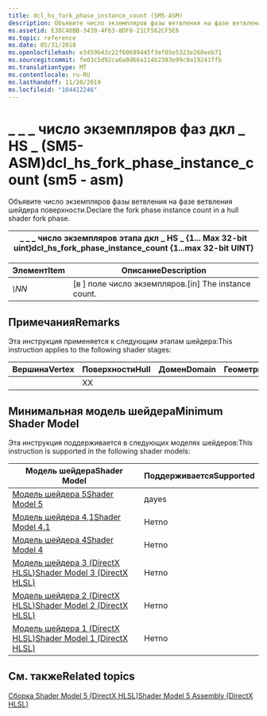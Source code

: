 ```yaml
---
title: dcl_hs_fork_phase_instance_count (SM5-ASM)
description: Объявите число экземпляров фазы ветвления на фазе ветвления шейдера поверхности.
ms.assetid: E38C48BB-3439-4F63-8DF8-21CF562CF5E6
ms.topic: reference
ms.date: 05/31/2018
ms.openlocfilehash: e3459b43c22f60699445f3ef05e5323e268eeb71
ms.sourcegitcommit: fe03c5d92ca6a0d66a114b2303e99c0a19241ffb
ms.translationtype: MT
ms.contentlocale: ru-RU
ms.lasthandoff: 11/20/2019
ms.locfileid: "104412246"
---
```

# <a name="dcl_hs_fork_phase_instance_count-sm5---asm"></a><span data-ttu-id="232e9-103">\_ \_ \_ число экземпляров фаз дкл \_ HS \_ (SM5-ASM)</span><span class="sxs-lookup"><span data-stu-id="232e9-103">dcl\_hs\_fork\_phase\_instance\_count (sm5 - asm)</span></span>

<span data-ttu-id="232e9-104">Объявите число экземпляров фазы ветвления на фазе ветвления шейдера поверхности.</span><span class="sxs-lookup"><span data-stu-id="232e9-104">Declare the fork phase instance count in a hull shader fork phase.</span></span>



| <span data-ttu-id="232e9-105">\_ \_ \_ число экземпляров этапа дкл \_ HS \_ {1... Max 32-bit uint}</span><span class="sxs-lookup"><span data-stu-id="232e9-105">dcl\_hs\_fork\_phase\_instance\_count {1...max 32-bit UINT}</span></span> |
|-------------------------------------------------------------|



 



| <span data-ttu-id="232e9-106">Элемент</span><span class="sxs-lookup"><span data-stu-id="232e9-106">Item</span></span>                                                   | <span data-ttu-id="232e9-107">Описание</span><span class="sxs-lookup"><span data-stu-id="232e9-107">Description</span></span>                           |
|--------------------------------------------------------|---------------------------------------|
| <span data-ttu-id="232e9-108"><span id="N"></span><span id="n"></span>*\N*</span><span class="sxs-lookup"><span data-stu-id="232e9-108"><span id="N"></span><span id="n"></span>*N*</span></span><br/> | <span data-ttu-id="232e9-109">\[в \] поле число экземпляров.</span><span class="sxs-lookup"><span data-stu-id="232e9-109">\[in\] The instance count.</span></span><br/> |



 

## <a name="remarks"></a><span data-ttu-id="232e9-110">Примечания</span><span class="sxs-lookup"><span data-stu-id="232e9-110">Remarks</span></span>

<span data-ttu-id="232e9-111">Эта инструкция применяется к следующим этапам шейдера:</span><span class="sxs-lookup"><span data-stu-id="232e9-111">This instruction applies to the following shader stages:</span></span>



| <span data-ttu-id="232e9-112">Вершина</span><span class="sxs-lookup"><span data-stu-id="232e9-112">Vertex</span></span> | <span data-ttu-id="232e9-113">Поверхности</span><span class="sxs-lookup"><span data-stu-id="232e9-113">Hull</span></span> | <span data-ttu-id="232e9-114">Домен</span><span class="sxs-lookup"><span data-stu-id="232e9-114">Domain</span></span> | <span data-ttu-id="232e9-115">Геометрия</span><span class="sxs-lookup"><span data-stu-id="232e9-115">Geometry</span></span> | <span data-ttu-id="232e9-116">Пиксель</span><span class="sxs-lookup"><span data-stu-id="232e9-116">Pixel</span></span> | <span data-ttu-id="232e9-117">Вычисления</span><span class="sxs-lookup"><span data-stu-id="232e9-117">Compute</span></span> |
|--------|------|--------|----------|-------|---------|
|        | <span data-ttu-id="232e9-118">X</span><span class="sxs-lookup"><span data-stu-id="232e9-118">X</span></span>    |        |          |       |         |



 

## <a name="minimum-shader-model"></a><span data-ttu-id="232e9-119">Минимальная модель шейдера</span><span class="sxs-lookup"><span data-stu-id="232e9-119">Minimum Shader Model</span></span>

<span data-ttu-id="232e9-120">Эта инструкция поддерживается в следующих моделях шейдеров:</span><span class="sxs-lookup"><span data-stu-id="232e9-120">This instruction is supported in the following shader models:</span></span>



| <span data-ttu-id="232e9-121">Модель шейдера</span><span class="sxs-lookup"><span data-stu-id="232e9-121">Shader Model</span></span>                                              | <span data-ttu-id="232e9-122">Поддерживается</span><span class="sxs-lookup"><span data-stu-id="232e9-122">Supported</span></span> |
|-----------------------------------------------------------|-----------|
| [<span data-ttu-id="232e9-123">Модель шейдера 5</span><span class="sxs-lookup"><span data-stu-id="232e9-123">Shader Model 5</span></span>](d3d11-graphics-reference-sm5.md)        | <span data-ttu-id="232e9-124">да</span><span class="sxs-lookup"><span data-stu-id="232e9-124">yes</span></span>       |
| [<span data-ttu-id="232e9-125">Модель шейдера 4,1</span><span class="sxs-lookup"><span data-stu-id="232e9-125">Shader Model 4.1</span></span>](dx-graphics-hlsl-sm4.md)              | <span data-ttu-id="232e9-126">Нет</span><span class="sxs-lookup"><span data-stu-id="232e9-126">no</span></span>        |
| [<span data-ttu-id="232e9-127">Модель шейдера 4</span><span class="sxs-lookup"><span data-stu-id="232e9-127">Shader Model 4</span></span>](dx-graphics-hlsl-sm4.md)                | <span data-ttu-id="232e9-128">Нет</span><span class="sxs-lookup"><span data-stu-id="232e9-128">no</span></span>        |
| [<span data-ttu-id="232e9-129">Модель шейдера 3 (DirectX HLSL)</span><span class="sxs-lookup"><span data-stu-id="232e9-129">Shader Model 3 (DirectX HLSL)</span></span>](dx-graphics-hlsl-sm3.md) | <span data-ttu-id="232e9-130">Нет</span><span class="sxs-lookup"><span data-stu-id="232e9-130">no</span></span>        |
| [<span data-ttu-id="232e9-131">Модель шейдера 2 (DirectX HLSL)</span><span class="sxs-lookup"><span data-stu-id="232e9-131">Shader Model 2 (DirectX HLSL)</span></span>](dx-graphics-hlsl-sm2.md) | <span data-ttu-id="232e9-132">Нет</span><span class="sxs-lookup"><span data-stu-id="232e9-132">no</span></span>        |
| [<span data-ttu-id="232e9-133">Модель шейдера 1 (DirectX HLSL)</span><span class="sxs-lookup"><span data-stu-id="232e9-133">Shader Model 1 (DirectX HLSL)</span></span>](dx-graphics-hlsl-sm1.md) | <span data-ttu-id="232e9-134">Нет</span><span class="sxs-lookup"><span data-stu-id="232e9-134">no</span></span>        |



 

## <a name="related-topics"></a><span data-ttu-id="232e9-135">См. также</span><span class="sxs-lookup"><span data-stu-id="232e9-135">Related topics</span></span>

<dl> <dt>

[<span data-ttu-id="232e9-136">Сборка Shader Model 5 (DirectX HLSL)</span><span class="sxs-lookup"><span data-stu-id="232e9-136">Shader Model 5 Assembly (DirectX HLSL)</span></span>](shader-model-5-assembly--directx-hlsl-.md)
</dt> </dl>

 

 





